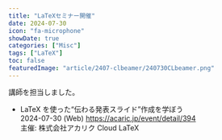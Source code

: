 ```yaml
---
title: "LaTeXセミナー開催"
date: 2024-07-30
icon: "fa-microphone"
showDate: true
categories: ["Misc"]
tags: ["LaTeX"]
toc: false
featuredImage: "article/2407-clbeamer/240730CLbeamer.png"
---
```


講師を担当しました。

* LaTeX を使った“伝わる発表スライド”作成を学ぼう  
2024-07-30 (Web) https://acaric.jp/event/detail/394  
主催: 株式会社アカリク Cloud LaTeX
